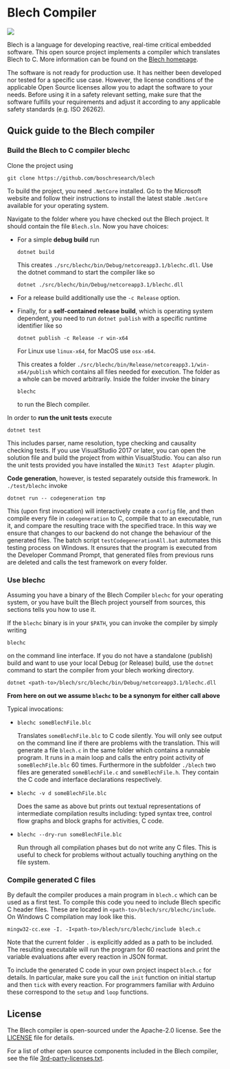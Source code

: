 
# Blech Compiler

![](https://github.com/boschresearch/blech/workflows/build%20+%20unit%20tests/badge.svg)

Blech is a language for developing reactive, real-time critical embedded software.
This open source project implements a compiler which translates Blech to C.
More information can be found on the [Blech homepage](https://boschresearch.github.io/blech-doc/).

The software is not ready for production use. It has neither been developed nor
tested for a specific use case. However, the license conditions of the
applicable Open Source licenses allow you to adapt the software to your needs.
Before using it in a safety relevant setting, make sure that the software
fulfills your requirements and adjust it according to any applicable safety
standards (e.g. ISO 26262).

## Quick guide to the Blech compiler

### Build the Blech to C compiler blechc

Clone the project using
```
git clone https://github.com/boschresearch/blech
```
To build the project, you need `.NetCore` installed. Go to the Microsoft website and follow their instructions to install the latest stable `.NetCore` available for your operating system.

Navigate to the folder where you have checked out the Blech project. It should contain the file `Blech.sln`. Now you have choices:
  * For a simple **debug build** run
    ```
    dotnet build
    ```
    This creates `./src/blechc/bin/Debug/netcoreapp3.1/blechc.dll`.
    Use the dotnet command to start the compiler like so
    ```
    dotnet ./src/blechc/bin/Debug/netcoreapp3.1/blechc.dll
    ```
  * For a release build additionally use the `-c Release` option.

  * Finally, for a **self-contained release build**, which is operating system dependent, you need to run `dotnet publish` with a specific runtime identifier like so
    ```
    dotnet publish -c Release -r win-x64
    ```
    For Linux use `linux-x64`, for MacOS use `osx-x64`.

    This creates a folder `./src/blechc/bin/Release/netcoreapp3.1/win-x64/publish` which contains all files needed for execution. The folder as a whole can be moved arbitrarily.
    Inside the folder invoke the binary
    ```
    blechc
    ```
    to run the Blech compiler.

In order to **run the unit tests** execute
```
dotnet test
```
This includes parser, name resolution, type checking and causality checking tests.
If you use VisualStudio 2017 or later, you can open the solution file and build the project from within VisualStudio. You can also run the unit tests provided you have installed the `NUnit3 Test Adapter` plugin.

**Code generation**, however, is tested separately outside this framework. In `./test/blechc` invoke 
```
dotnet run -- codegeneration tmp
```
This (upon first invocation) will interactively create a `config` file, and then compile every file in `codegeneration` to C, compile that to an executable, run it, and compare the resulting trace with the specified trace. In this way we ensure that changes to our backend do not change the behaviour of the generated files.
The batch script `testCodegenerationAll.bat` automates this testing process on Windows. It ensures that the program is executed from the Developer Command Prompt, that generated files from previous runs are deleted and calls the test framework on every folder.

### Use blechc

Assuming you have a binary of the Blech Compiler `blechc` for your operating system, or you have built the Blech project yourself from sources, this sections tells you how to use it.

If the `blechc` binary is in your `$PATH`, you can invoke the compiler by simply writing
```
blechc
```
on the command line interface.
If you do not have a standalone (publish) build and want to use your local Debug (or Release) build, use the `dotnet` command to start the compiler from your blech working directory. 

```
dotnet <path-to>/blech/src/blechc/bin/Debug/netcoreapp3.1/blechc.dll
```


**From here on out we assume ```blechc``` to be a synonym for either call above**

Typical invocations:
  *  ```
     blechc someBlechFile.blc
     ```
     Translates ```someBlechFile.blc``` to C code silently. You will only see output on the command line if there are problems with the translation.
     This will generate a file `blech.c` in the same folder which contains a runnable program. It runs in a main loop and calls the entry point activity of `someBlechFile.blc` 60 times. Furthermore in the subfolder `./blech` two files are generated `someBlechFile.c` and `someBlechFile.h`. They contain the C code and interface declarations respectively.
  *  ```
     blechc -v d someBlechFile.blc
     ```
     Does the same as above but prints out textual representations of intermediate compilation results including: typed syntax tree, control flow graphs and block graphs for activities, C code.
  *  ```
     blechc --dry-run someBlechFile.blc
     ```
     Run through all compilation phases but do not write any C files. This is useful to check for problems without actually touching anything on the file system.


### Compile generated C files

By default the compiler produces a main program in `blech.c` which can be used as a first test. To compile this code you need to include Blech specific C header files. These are located in `<path-to>/blech/src/blechc/include`. 
On Windows C compilation may look like this.
```
mingw32-cc.exe -I. -I<path-to>/blech/src/blechc/include blech.c
```
Note that the current folder `.` is explicitly added as a path to be included.
The resulting executable will run the program for 60 reactions and print the variable evaluations after every reaction in JSON format.

To include the generated C code in your own project inspect `blech.c` for details. In particular, make sure you call the `init` function on initial startup and then `tick` with every reaction.
For programmers familiar with Arduino these correspond to the `setup` and `loop` functions.

## License

The Blech compiler is open-sourced under the Apache-2.0 license. See the 
[LICENSE](LICENSE) file for details.

For a list of other open source components included in the Blech compiler, see the 
file [3rd-party-licenses.txt](3rd-party-licenses.txt).

